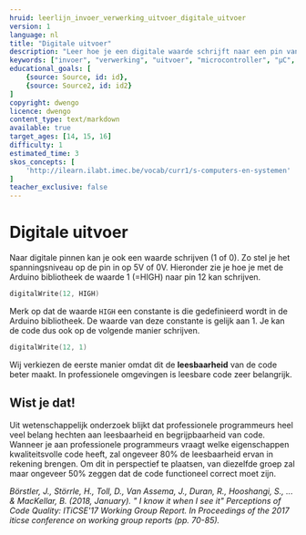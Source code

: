 ```yaml
---
hruid: leerlijn_invoer_verwerking_uitvoer_digitale_uitvoer
version: 1
language: nl
title: "Digitale uitvoer"
description: "Leer hoe je een digitale waarde schrijft naar een pin van de µC."
keywords: ["invoer", "verwerking", "uitvoer", "microcontroller", "µC", "arduino", "dwenguino", "digitalWrite"]
educational_goals: [
    {source: Source, id: id}, 
    {source: Source2, id: id2}
]
copyright: dwengo
licence: dwengo
content_type: text/markdown
available: true
target_ages: [14, 15, 16]
difficulty: 1
estimated_time: 3
skos_concepts: [
    'http://ilearn.ilabt.imec.be/vocab/curr1/s-computers-en-systemen'
]
teacher_exclusive: false
---
```


# Digitale uitvoer

Naar digitale pinnen kan je ook een waarde schrijven (1 of 0). Zo stel je het spanningsniveau op de pin in op 5V of 0V. Hieronder zie je hoe je met de Arduino bibliotheek de waarde 1 (=HIGH) naar pin 12 kan schrijven.

```cpp
digitalWrite(12, HIGH)
```

Merk op dat de waarde `HIGH` een constante is die gedefinieerd wordt in de Arduino bibliotheek. De waarde van deze constante is gelijk aan 1. Je kan de code dus ook op de volgende manier schrijven.

```cpp
digitalWrite(12, 1)
```

Wij verkiezen de eerste manier omdat dit de **leesbaarheid** van de code beter maakt. In professionele omgevingen is leesbare code zeer belangrijk.


<div class="dwengo-content sideinfo">
<h2>Wist je dat!</h2>
    <p>
        Uit wetenschappelijk onderzoek blijkt dat professionele programmeurs heel veel belang hechten aan leesbaarheid en begrijpbaarheid van code. Wanneer je aan professionele programmeurs vraagt welke eigenschappen kwaliteitsvolle code heeft, zal ongeveer 80% de leesbaarheid ervan in rekening brengen. Om dit in perspectief te plaatsen, van diezelfde groep zal maar ongeveer 50% zeggen dat de code functioneel correct moet zijn.
    </p>
    <p>
        <em>Börstler, J., Störrle, H., Toll, D., Van Assema, J., Duran, R., Hooshangi, S., ... & MacKellar, B. (2018, January). " I know it when I see it" Perceptions of Code Quality: ITiCSE'17 Working Group Report. In Proceedings of the 2017 iticse conference on working group reports (pp. 70-85).</em>
    </p>
</div>
